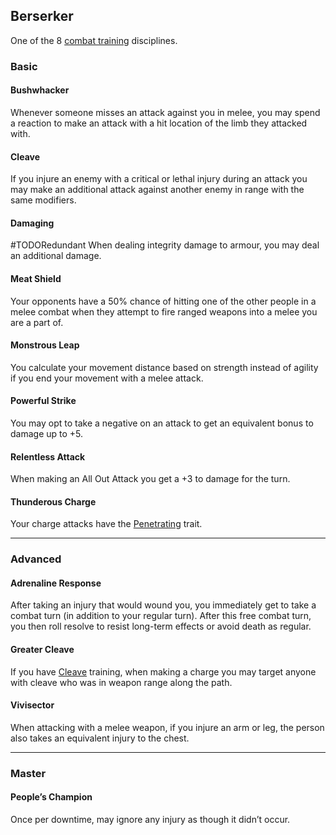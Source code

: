 ## Berserker
One of the 8 [combat training](Combat-Training) disciplines.

### Basic
#### Bushwhacker
Whenever someone misses an attack against you in melee, you may spend a reaction to make an attack with a hit location of the limb they attacked with.

#### Cleave
If you injure an enemy with a critical or lethal injury during an attack you may make an additional attack against another enemy in range with the same modifiers.

#### Damaging
#TODORedundant
When dealing integrity damage to armour, you may deal an additional damage.

#### Meat Shield
Your opponents have a 50% chance of hitting one of the other people in a melee combat when they attempt to fire ranged weapons into a melee you are a part of.

#### Monstrous Leap
You calculate your movement distance based on strength instead of agility if you end your movement with a melee attack. 

#### Powerful Strike
You may opt to take a negative on an attack to get an equivalent bonus to damage up to +5.

#### Relentless Attack
When making an All Out Attack you get a +3 to damage for the turn.

#### Thunderous Charge
Your charge attacks have the [Penetrating](Weapon-Traits#Penetrating) trait.

---
### Advanced
#### Adrenaline Response
After taking an injury that would wound you, you immediately get to take a combat turn (in addition to your regular turn). After this free combat turn, you then roll resolve to resist long-term effects or avoid death as regular. 

#### Greater Cleave
If you have [Cleave](#Cleave) training, when making a charge you may target anyone with cleave who was in weapon range along the path.

#### Vivisector
When attacking with a melee weapon, if you injure an arm or leg, the person also takes an equivalent injury to the chest.

---

### Master
#### People’s Champion
Once per downtime, may ignore any injury as though it didn’t occur.